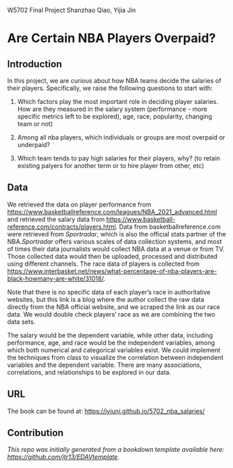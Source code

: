 W5702 
Final Project
Shanzhao Qiao, Yijia Jin

# Are Certain NBA Players Overpaid?

## Introduction
In this project, we are curious about how NBA teams decide the salaries of their players. Specifically, we raise the following questions to start with:
1. Which factors play the most important role in deciding player salaries. How are they measured in the salary system (performance - more specific metrics left to be explored), age, race, popularity, changing team or not)

2. Among all nba players, which individuals or groups are most overpaid or underpaid?

3. Which team tends to pay high salaries for their players, why? (to retain existing palyers for another term or to hire player from other, etc)

## Data
We retrieved the data on player performance from https://www.basketballreference.com/leagues/NBA_2021_advanced.html and retrieved the salary data from https://www.basketball-reference.com/contracts/players.html. Data from basketballreference.com were retrieved from <i>Sportradar</i>, which is also the official stats partner of the NBA.<i>Sportradar</i> offers various scales of data collection systems, and most of times their data journalists would collect NBA data at a venue or from TV. Those collected data would then be uploaded, processed and distributed using different channels. The race data of players is
collected from https://www.interbasket.net/news/what-percentage-of-nba-players-are-black-howmany-are-white/31018/. 

Note that there is no specific data of each player’s race in authoritative websites, but this link is a blog where the author collect the raw data directly from the NBA  official website, and we scraped the link as our race data. We would double check players’ race as we are combining the two data sets.

The salary would be the dependent variable, while other data, including performance, age, and race would be the independent variables, among which both numerical and categorical variables exist. We could implement the techniques from class to visualize the correlation between independent variables and the dependent variable. There are many associations, correlations, and relationships to be explored in our data. 

## URL
The book can be found at:
https://jyjuni.github.io/5702_nba_salaries/


## Contribution
*This repo was initially generated from a bookdown template available here: https://github.com/jtr13/EDAVtemplate.*	

